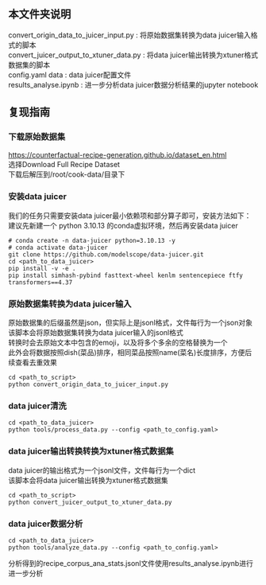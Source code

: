 ## 本文件夹说明
convert_origin_data_to_juicer_input.py : 将原始数据集转换为data juicer输入格式的脚本  
convert_juicer_output_to_xtuner_data.py : 将data juicer输出转换为xtuner格式数据集的脚本  
config.yaml data : data juicer配置文件  
results_analyse.ipynb : 进一步分析data juicer数据分析结果的jupyter notebook
## 复现指南
### 下载原始数据集
https://counterfactual-recipe-generation.github.io/dataset_en.html  
选择Download Full Recipe Dataset  
下载后解压到/root/cook-data/目录下  
### 安装data juicer
我们的任务只需要安装data juicer最小依赖项和部分算子即可，安装方法如下：  
建议先新建一个 python 3.10.13 的conda虚拟环境，然后再安装data juicer
```shell
# conda create -n data-juicer python=3.10.13 -y
# conda activate data-juicer
git clone https://github.com/modelscope/data-juicer.git
cd <path_to_data_juicer>
pip install -v -e .
pip install simhash-pybind fasttext-wheel kenlm sentencepiece ftfy transformers==4.37
```
### 原始数据集转换为data juicer输入
原始数据集的后缀虽然是json，但实际上是jsonl格式，文件每行为一个json对象  
该脚本会将原始数据集转换为data juicer输入的jsonl格式  
转换时会去原始文本中包含的emoji，以及将多个多余的空格替换为一个  
此外会将数据按照dish(菜品)排序，相同菜品按照name(菜名)长度排序，方便后续查看去重效果
```shell
cd <path_to_script>
python convert_origin_data_to_juicer_input.py
```
### data juicer清洗
```shell
cd <path_to_data_juicer>
python tools/process_data.py --config <path_to_config.yaml>
```
### data juicer输出转换转换为xtuner格式数据集
data juicer的输出格式为一个jsonl文件，文件每行为一个dict  
该脚本会将data juicer输出转换为xtuner格式数据集
```shell
cd <path_to_script>
python convert_juicer_output_to_xtuner_data.py
```
### data juicer数据分析
```shell
cd <path_to_data_juicer>
python tools/analyze_data.py --config <path_to_config.yaml>
```
分析得到的recipe_corpus_ana_stats.jsonl文件使用results_analyse.ipynb进行进一步分析
